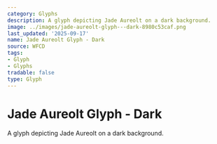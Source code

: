 ```yaml
---
category: Glyphs
description: A glyph depicting Jade Aureolt on a dark background.
image: ../images/jade-aureolt-glyph---dark-8980c53caf.png
last_updated: '2025-09-17'
name: Jade Aureolt Glyph - Dark
source: WFCD
tags:
- Glyph
- Glyphs
tradable: false
type: Glyph
---
```


# Jade Aureolt Glyph - Dark

A glyph depicting Jade Aureolt on a dark background.

